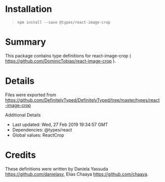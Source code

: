 # Installation
> `npm install --save @types/react-image-crop`

# Summary
This package contains type definitions for react-image-crop ( https://github.com/DominicTobias/react-image-crop ).

# Details
Files were exported from https://github.com/DefinitelyTyped/DefinitelyTyped/tree/master/types/react-image-crop

Additional Details
 * Last updated: Wed, 27 Feb 2019 19:34:57 GMT
 * Dependencies: @types/react
 * Global values: ReactCrop

# Credits
These definitions were written by Daniela Yassuda <https://github.com/danielasy>, Elias Chaaya <https://github.com/chaaya>.
